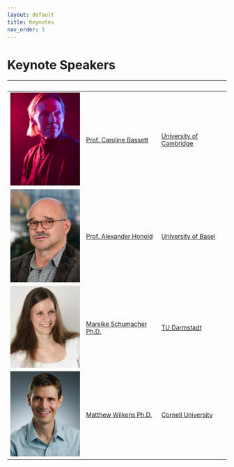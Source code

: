 ```yaml
---
layout: default
title: Keynotes
nav_order: 3
---
```


# Keynote Speakers

&nbsp; |&nbsp; |&nbsp;
-------|-------|--------------
<img src="/images/ppl/cb2.jpeg" width="200"> | [Prof. Caroline Bassett](https://www.english.cam.ac.uk/people/Caroline.Bassett/) | [University of Cambridge](https://www.cdh.cam.ac.uk)
<img src="/images/ppl/ah.jpeg" width="200">  | [Prof. Alexander Honold](https://germanistik.philhist.unibas.ch/de/personen/alexander-honold/) | [University of Basel](https://www.unibas.ch/en.html)
<img src="/images/ppl/ms.jpeg" width="200">  | [Mareike Schumacher Ph.D.](https://www.linglit.tu-darmstadt.de/institutlinglit/mitarbeitende/schumacher_ref/index.en.jsp) | [TU Darmstadt](https://www.tu-darmstadt.de/index.en.jsp)
<img src="/images/ppl/mw.jpeg" width="200">  | [Matthew Wilkens Ph.D.](https://infosci.cornell.edu/content/wilkens) | [Cornell University](https://www.cornell.edu/)
